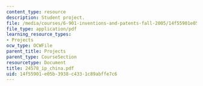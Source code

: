 ```yaml
---
content_type: resource
description: Student project.
file: /media/courses/6-901-inventions-and-patents-fall-2005/14f55901e05b3938c4331c89abffe7c6_24578_ip_china.pdf
file_type: application/pdf
learning_resource_types:
- Projects
ocw_type: OCWFile
parent_title: Projects
parent_type: CourseSection
resourcetype: Document
title: 24578_ip_china.pdf
uid: 14f55901-e05b-3938-c433-1c89abffe7c6
---
```

